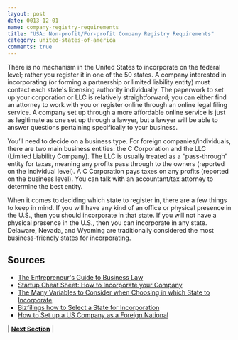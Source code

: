 ```yaml
---
layout: post
date: 0013-12-01
name: company-registry-requirements
title: "USA: Non-profit/For-profit Company Registry Requirements"
category: united-states-of-america
comments: true
---
```


There is no mechanism in the United States to incorporate on the federal level; rather you register it in one of the 50 states. A company interested in incorporating (or forming a partnership or limited liability entity) must contact each state's licensing authority individually. 
The paperwork to set up your corporation or LLC is relatively straightforward; you can either find an attorney to work with you or register online through an online legal filing service. A company set up through a more affordable online service is just as legitimate as one set up through a lawyer, but a lawyer will be able to answer questions pertaining specifically to your business.

You’ll need to decide on a business type. For foreign companies/individuals, there are two main business entities: the C Corporation and the LLC (Limited Liability Company). The LLC is usually treated as a “pass-through” entity for taxes, meaning any profits pass through to the owners (reported on the individual level). A C Corporation pays taxes on any profits (reported on the business level). You can talk with an accountant/tax attorney to determine the best entity.

When it comes to deciding which state to register in, there are a few things to keep in mind. If you will have any kind of an office or physical presence in the U.S., then you should incorporate in that state. If you will not have a physical presence in the U.S., then you can incorporate in any state. Delaware, Nevada, and Wyoming are traditionally considered the most business-friendly states for incorporating.

Sources
------ 
- [The Entrepreneur's Guide to Business Law](https://www.amazon.com/The-Entrepreneurs-Guide-Business-Law/dp/0324042914)
- [Startup Cheat Sheet: How to Incorporate your Company](https://medium.com/@tylertate/startup-cheat-sheet-how-to-incorporate-your-company-c85384e8f7a0)
- [The Many Variables to Consider when Choosing in which State to Incorporate](https://www.entrepreneur.com/article/241528)
- [Bizfilings how to Select a State for Incorporation](https://www.bizfilings.com/toolkit/research-topics/incorporating-your-business/best-state-to-incorporate)
- [How to Set up a US Company as a Foreign National](http://mashable.com/2014/09/26/incorporating-in-the-us/#oL_XywWRvZq7)


| **[Next Section](https://neo-project.github.io/global-blockchain-compliance-hub//united-states-of-america/USA-team-member-requirements.html)** |



